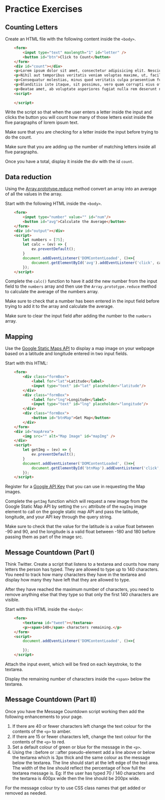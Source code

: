 # Practice Exercises

## Counting Letters

Create an HTML file with the following content inside the `<body>`.

```html
    <form>
        <input type="text" maxlength="1" id="letter" /> 
        <button id="btn">Click to Count</button>
    </form>
    <div id="count"></div>
    <p>Lorem ipsum dolor sit amet, consectetur adipisicing elit. Nesciunt earum consectetur, aperiam labore explicabo odio sequi, ad dignissimos. Nemo molestias, id itaque eum minus deleniti laudantium voluptas. Hic, explicabo, consectetur.</p>
    <p>Nihil aut temporibus veritatis veniam voluptas maxime, ut, facilis ipsam magni, labore nesciunt similique consectetur doloribus! Corrupti tenetur quas odio cum ducimus, omnis eum dolor sit, non itaque perferendis ipsa.</p>
    <p>Consequatur molestias, minus quod veritatis culpa praesentium fugiat, non beatae ab assumenda dolore quo maiores velit alias vitae quasi officiis id possimus! Odit accusamus veritatis nulla. Eaque, ratione aut accusamus.</p>
    <p>Blanditiis iste itaque, sit possimus, vero quam corrupti eius officia expedita doloremque quibusdam. Ad minima nesciunt officiis blanditiis ducimus, consequatur repudiandae est explicabo! Facilis accusantium, ea harum id dolore cupiditate!</p>
    <p>Beatae amet, ab voluptate asperiores fugiat nulla rem deserunt nobis dolore, inventore nesciunt nihil, soluta, eum culpa qui quibusdam est cupiditate maxime quisquam repellendus! Soluta impedit in, qui possimus rem!</p>
    <script>
        
    </script>
```

Write the script so that when the user enters a letter inside the input and clicks the button you will count how many of those letters exist inside the five paragraphs of lorem ipsum text.

Make sure that you are checking for a letter inside the input before trying to do the count.

Make sure that you are adding up the number of matching letters inside all five paragraphs.

Once you have a total, display it inside the div with the id `count`.


## Data reduction

Using the [Array.prototype.reduce](https://developer.mozilla.org/en-US/docs/Web/JavaScript/Reference/Global_Objects/Array/reduce) method convert an array into an average of all the values in the array.

Start with the following HTML inside the `<body>`.

```html
    <form>
        <input type="number" value="" id="num"/>
        <button id="avg">Calculate the Average</button>
    </form>
    <div id="output"></div>
    <script>
        let numbers = [75];
        let calc = (ev) => {
            ev.preventDefault();
        }
        document.addEventListener('DOMContentLoaded', ()=>{
            document.getElementById('avg').addEventListener('click', calc);
        });
    </script>
```

Complete the `calc()` function to have it add the new number from the input field to the `numbers` array and then use the `Array.prototype.reduce` method to calculate the average of the numbers array.

Make sure to check that a number has been entered in the input field before trying to add it to the array and calculate the average.

Make sure to clear the input field after adding the number to the `numbers` array.


## Mapping

Use the [Google Static Maps API](https://developers.google.com/maps/documentation/maps-static/intro) to display a map image on your webpage based on a latitude and longitude entered in two input fields.

Start with this HTML:

```html
    <form>
        <div class="formBox">
            <label for="lat">Latitude</label>
            <input type="text" id="lat" placeholder="latitude"/>
        </div>
        <div class="formBox">
            <label for="lng">Longitude</label>
            <input type="text" id="lng" placeholder="longitude"/>
        </div>
        <div class="formBox">
            <button id="btnMap">Get Map</button>
        </div>
    </form>
    <div id="mapArea">
        <img src="" alt="Map Image" id="mapImg" />
    </div>
    <script>
        let getImg = (ev) => {
            ev.preventDefault();
        }
        document.addEventListener('DOMContentLoaded', ()=>{
            document.getElementById('btnMap').addEventListener('click', getImg);
        });
    </script>
```

Register for a [Google API Key](https://developers.google.com/maps/documentation/maps-static/get-api-key#step-1-get-an-api-key) that you can use in requesting the Map images.

Complete the `getImg` function which will request a new image from the Google Static Map API by setting the `src` attribute of the `mapImg` image element to call on the google static map API and pass the latitude, longitude, and your API key through the query string.

Make sure to check that the value for the latitude is a value float between -90 and 90, and the longitude is a valid float between -180 and 180 before passing them as part of the image src.


## Message Countdown (Part I)

Think Twitter. Create a script that listens to a textarea and counts how many letters the person has typed. They are allowed to type up to 140 characters. You need to track how many characters they have in the textarea and display how many they have left that they are allowed to type. 

After they have reached the maximum number of characters, you need to remove anything else that they type so that only the first 140 characters are visible.

Start with this HTML inside the `<body>`:

```html
    <form>
        <textarea id="tweet"></textarea>
        <p><span>140</span> characters remaining.</p>
    </form>
    <script>
        document.addEventListener('DOMContentLoaded', ()=>{
            
        });
    </script>
```

Attach the input event, which will be fired on each keystroke, to the textarea.

Display the remaining number of characters inside the `<span>` below the textarea.


## Message Countdown (Part II)

Once you have the Message Countdown script working then add the following enhancements to your page.

1. If there are 40 or fewer characters left change the text colour for the contents of the `<p>` to amber.
2. If there are 15 or fewer characters left, change the text colour for the contents of the `<p>` to red.
3. Set a default colour of green or blue for the message in the `<p>`.
4. Using the ::before or ::after pseudo-element add a line above or below the textarea which is 3px thick and the same colour as the message below the textarea. The line should start at the left edge of the text area. The width of the line should reflect the percentage of how full the textarea message is. Eg: If the user has typed 70 / 140 characters and the textarea is 400px wide then the line should be 200px wide. 

For the message colour try to use CSS class names that get added or removed as needed.

